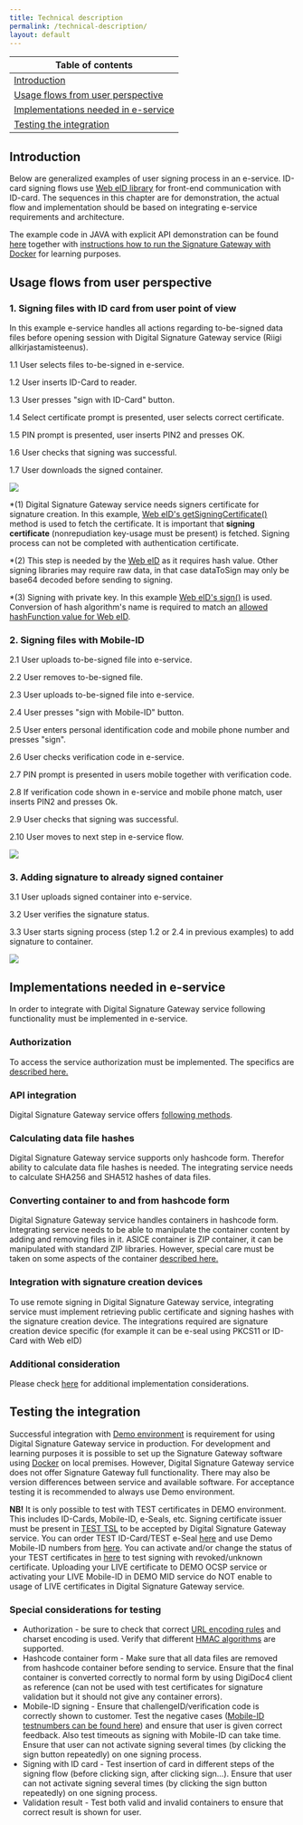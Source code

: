 ```yaml
---
title: Technical description
permalink: /technical-description/
layout: default
---
```

| Table of contents |
|-------------------|
|[Introduction](#introduction)|
|[Usage flows from user perspective](#usage-flows-from-user-perspective)|
|[Implementations needed in e-service](#implementations-needed-in-e-service)|
|[Testing the integration](#testing-the-integration)|

## Introduction

Below are generalized examples of user signing process in an e-service. ID-card signing flows use [Web eID library](https://github.com/web-eid/web-eid.js) for
front-end communication with ID-card. The sequences in this chapter are for demonstration, the actual flow and implementation should be based on integrating e-service
requirements and architecture.

The example code in JAVA with explicit API demonstration can be found [here](https://github.com/open-eid/SiGa-demo-application) together with [instructions how to run the Signature Gateway with Docker](https://github.com/open-eid/SiGa#running-siga-with-docker) for learning purposes.

## Usage flows from user perspective

### 1. Signing files with ID card from user point of view

In this example e-service handles all actions regarding to-be-signed data files before opening session with Digital Signature Gateway service (Riigi allkirjastamisteenus).

1.1 User selects files to-be-signed in e-service.

1.2 User inserts ID-Card to reader.

1.3 User presses "sign with ID-Card" button.

1.4 Select certificate prompt is presented, user selects correct certificate.

1.5 PIN prompt is presented, user inserts PIN2 and presses OK.

1.6 User checks that signing was successful.

1.7 User downloads the signed container.

![](../img/ID_card_flow.png)

*(1) Digital Signature Gateway service needs signers certificate for signature creation. In this example, [Web eID's getSigningCertificate()](https://github.com/web-eid/web-eid.js#get-signing-certificate) method is used to fetch the certificate.
It is important that **signing certificate** (nonrepudiation key-usage must be present) is fetched. Signing process can not be completed with authentication certificate. 

*(2) This step is needed by the [Web eID](https://github.com/web-eid/web-eid.js#sign) as it requires hash value. Other signing libraries may require raw data, in that case dataToSign may only be base64 decoded
before sending to signing.

*(3) Signing with private key. In this example [Web eID's sign()](https://github.com/web-eid/web-eid.js#sign) is used. Conversion of hash algorithm's name is required to match an [allowed hashFunction value for Web eID](https://github.com/web-eid/web-eid.js#sign-parameters). 


### 2. Signing files with Mobile-ID

2.1 User uploads to-be-signed file into e-service.

2.2 User removes to-be-signed file.

2.3 User uploads to-be-signed file into e-service.

2.4 User presses "sign with Mobile-ID" button.

2.5 User enters personal identification code and mobile phone number and presses "sign".

2.6 User checks verification code in e-service.

2.7 PIN prompt is presented in users mobile together with verification code.

2.8 If verification code shown in e-service and mobile phone match, user inserts PIN2 and presses Ok.

2.9 User checks that signing was successful.

2.10 User moves to next step in e-service flow.

![](../img/MID_flow.png)


### 3. Adding signature to already signed container

3.1 User uploads signed container into e-service.

3.2 User verifies the signature status.

3.3 User starts signing process (step 1.2 or 2.4 in previous examples) to add signature to container.

![](../img/Add_signature_flow.png)

## Implementations needed in e-service

In order to integrate with Digital Signature Gateway service following functionality must be implemented in e-service.

### Authorization

To access the service authorization must be implemented. The specifics are [described here.](https://github.com/open-eid/SiGa/wiki/Authorization)

### API integration

Digital Signature Gateway service offers [following methods](https://open-eid.github.io/allkirjastamisteenus/json-technical-description/#hashcode-api-description).

### Calculating data file hashes

Digital Signature Gateway service supports only hashcode form. Therefor ability to calculate data file hashes is needed. The integrating service needs to calculate SHA256 and SHA512 hashes of data files.

### Converting container to and from hashcode form

Digital Signature Gateway service handles containers in hashcode form. Integrating service needs to be able to manipulate the container content by adding and removing files in it. ASICE container is 
ZIP container, it can be manipulated with standard ZIP libraries. However, special care must be taken on some aspects of the container [described here.](https://github.com/open-eid/SiGa/wiki/Hashcode-container-form)

### Integration with signature creation devices

To use remote signing in Digital Signature Gateway service, integrating service must implement retrieving public certificate and signing hashes with the signature creation device. 
The integrations required are signature creation device specific (for example it can be e-seal using PKCS11 or ID-Card with Web eID) 

### Additional consideration

Please check [here](https://github.com/open-eid/SiGa/wiki/Best-practices) for additional implementation considerations.

## Testing the integration

Successful integration with [Demo environment](https://www.ria.ee/riigi-infosusteem/elektrooniline-identiteet-ja-usaldusteenused/digiallkirja-serverteenused#allkirjastamisteenus) is requirement for using Digital Signature Gateway service in production.
For development and learning purposes it is possible to set up the Signature Gateway software using [Docker](https://github.com/open-eid/SiGa#running-siga-with-docker) on local premises.
However, Digital Signature Gateway service does not offer Signature Gateway full functionality. There may also be version differences between service and available software. 
For acceptance testing it is recommended to always use Demo environment.

**NB!** It is only possible to test with TEST certificates in DEMO environment. This includes ID-Cards, Mobile-ID, e-Seals, etc. Signing certificate issuer must be present in [TEST TSL](https://github.com/open-eid/test-TL/blob/master/EE_T.xml) to be accepted by 
Digital Signature Gateway service. You can order TEST ID-Card/TEST e-Seal [here](https://www.skidsolutions.eu/en/services/testcard/) and use Demo Mobile-ID numbers from [here](https://github.com/SK-EID/MID/wiki/Test-number-for-automated-testing-in-DEMO).
You can activate and/or change the status of your TEST certificates in [here](https://demo.sk.ee/upload_cert/) to test signing with revoked/unknown certificate.
Uploading your LIVE certificate to DEMO OCSP service or activating your LIVE Mobile-ID in DEMO MID service do NOT enable to usage of LIVE certificates in Digital Signature Gateway service. 

### Special considerations for testing

* Authorization - be sure to check that correct [URL encoding rules](https://github.com/open-eid/SiGa/wiki/Authorization#url-encoding-rules) and charset encoding is used. Verify that different [HMAC algorithms](https://github.com/open-eid/SiGa/wiki/Authorization#headers) are supported.
* Hashcode container form - Make sure that all data files are removed from hashcode container before sending to service. Ensure that the final container is converted correctly to normal form by using DigiDoc4 client as reference (can not be used with test certificates for signature validation but it should not give any container errors).
* Mobile-ID signing - Ensure that challengeID/verification code is correctly shown to customer. Test the negative cases ([Mobile-ID testnumbers can be found here](https://github.com/SK-EID/MID/wiki/Test-number-for-automated-testing-in-DEMO)) and ensure that user is given correct feedback. Also test timeouts as signing with Mobile-ID can take time. Ensure that user can not activate signing several times (by clicking the sign button repeatedly) on one signing process.
* Signing with ID card - Test insertion of card in different steps of the signing flow (before clicking sign, after clicking sign...). Ensure that user can not activate signing several times (by clicking the sign button repeatedly) on one signing process.
* Validation result - Test both valid and invalid containers to ensure that correct result is shown for user.
